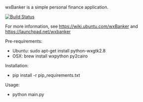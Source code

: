wxBanker is a simple personal finance application.

[![Build
Status](https://travis-ci.org/mrooney/wxbanker.png?branch=master)](https://travis-ci.org/mrooney/wxbanker)

For more information, see https://wiki.ubuntu.com/wxBanker and
https://launchpad.net/wxbanker

Pre-requirements:
 * Ubuntu: sudo apt-get install python-wxgtk2.8
 * OSX: brew install wxpython py2cairo

Installation:
 * pip install -r pip_requirements.txt

Usage:
 * python main.py
